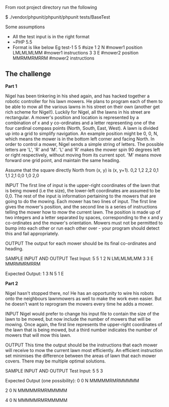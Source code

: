 From root project directory run the following

$ ./vendor/phpunit/phpunit/phpunit tests/BaseTest

Some assumptions
- All the test input is in the right format
- ~PHP 5.5
- Format is like below
Eg test-1
5 5 #size
1 2 N #mower1 position
LMLMLMLMM #mower1 instructions
3 3 E #mower2 position
MMRMMRMRRM #mower2 instructions

The challenge
-----------------

__Part 1__

Nigel has been tinkering in his shed again, and has hacked together a robotic controller for his lawn mowers. He plans to program each of them to be able to mow all the various lawns in his street on their own (another get rich scheme for Nigel!). Luckily for Nigel, all the lawns in his street are rectangular.
A mower's position and location is represented by a combination of x and y co-ordinates and a letter representing one of the four cardinal compass points (North, South, East, West). A lawn is divided up into a grid to simplify navigation. An example position might be 0, 0, N, which means the mower is in the bottom left corner and facing North.
In order to control a mower, Nigel sends a simple string of letters. The possible letters are 'L', 'R' and 'M'. 'L' and 'R' makes the mower spin 90 degrees left or right respectively, without moving from its current spot. 'M' means move forward one grid point, and maintain the same heading.

Assume that the square directly North from (x, y) is (x, y+1).
0,2	1,2	2,2
0,1	1,1	2,1
0,0	1,0	2,0

INPUT
 The first line of input is the upper-right coordinates of the lawn that is being mowed (i.e the size), the lower-left coordinates are assumed to be 0,0.
 The rest of the input is information pertaining to the mowers that are going to do the mowing. Each mower has two lines of input. The first line gives the mower's position, and the second line is a series of instructions telling the mower how to mow the current lawn.
 The position is made up of two integers and a letter separated by spaces, corresponding to the x and y co-ordinates and the mower's orientation.
 Mowers must not be permitted to bump into each other or run each other over - your program should detect this and fail appropriately.


OUTPUT
 The output for each mower should be its final co-ordinates and heading.

SAMPLE INPUT AND OUTPUT
Test Input:
5 5
1 2 N
LMLMLMLMM
3 3 E
MMRMMRMRRM


Expected Output:
1 3 N
5 1 E


__Part 2__

Nigel hasn't stopped there, no! He has an opportunity to wire his robots onto the neighbours lawnmowers as well to make the work even easier. But he doesn't want to reprogram the mowers every time he adds a mower.

INPUT
Nigel would prefer to change his input file to contain the size of the lawn to be mowed, but now include the number of mowers that will be mowing. Once again, the first line represents the upper-right coordinates of the lawn that is being mowed, but a third number indicates the number of mowers that will mow this lawn.

OUTPUT
This time the output should be the instructions that each mower will receive to mow the current lawn most efficiently. An efficient instruction set minimises the difference between the areas of lawn that each mower covers. There may be multiple optimal solutions.

SAMPLE INPUT AND OUTPUT
Test Input:
5 5 3

Expected Output (one possibility):
0 0 N
MMMMMRMRMMMMM

2 0 N
MMMMMRMRMMMMM

4 0 N
MMMMMRMRMMMMM

